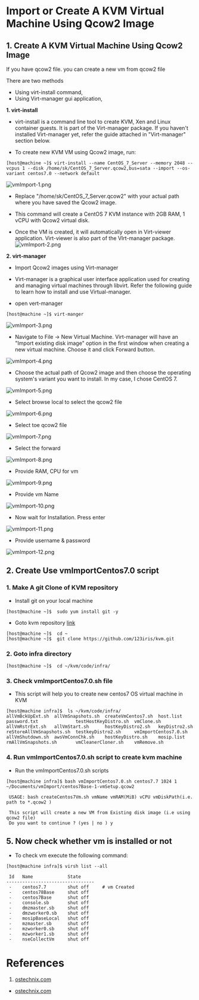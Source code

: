 # Import or Create A KVM Virtual Machine Using Qcow2 Image

## 1. Create A KVM Virtual Machine Using Qcow2 Image

If you have qcow2 file. you can create a new vm from qcow2 file

There are two methods 

 * Using virt-install command,
 * Using Virt-manager gui application,
 
**1. virt-install**
* virt-install is a command line tool to create KVM, Xen and Linux container guests. It is part of the Virt-manager package. If you haven't installed Virt-manager yet, refer the guide attached in "Virt-manager" section below.

* To create new KVM VM using Qcow2 image, run:

```
[host@machine ~]$ virt-install --name CentOS_7_Server --memory 2048 --vcpus 1 --disk /home/sk/CentOS_7_Server.qcow2,bus=sata --import --os-variant centos7.0 --network default
```
![vmImport-1.png](../../../../images/vmImport-1.png)

* Replace "/home/sk/CentOS_7_Server.qcow2" with your actual path where you have saved the Qcow2 image.

* This command will create a CentOS 7 KVM instance with 2GB RAM, 1 vCPU with Qcow2 virtual disk.

* Once the VM is created, it will automatically open in Virt-viewer application. Virt-viewer is also part of the VIrt-manager package.
![vmImport-2.png](../../../../images/vmImport-2.png)

**2. virt-manager**

* Import Qcow2 images using Virt-manager

* Virt-manager is a graphical user interface application used for creating and managing virtual machines through libvirt. Refer the following guide to learn how to install and use Virtual-manager.

* open vert-manager

```
[host@machine ~]$ virt-manger
```
![vmImport-3.png](../../../../images/vmImport-3.png)

* Navigate to File -> New Virtual Machine. Virt-manager will have an "Import existing disk image" option in the first window when creating a new virtual machine. Choose it and click Forward button.

![vmImport-4.png](../../../../images/vmImport-4.png)

* Choose the actual path of Qcow2 image and then choose the operating system's variant you want to install. In my case, I chose CentOS 7.

![vmImport-5.png](../../../../images/vmImport-5.png)

* Select browse local to select the qcow2 file

![vmImport-6.png](../../../../images/vmImport-6.png) 

* Select toe qcow2 file

![vmImport-7.png](../../../../images/vmImport-7.png)

* Select the forward

![vmImport-8.png](../../../../images/vmImport-8.png)

* Provide RAM, CPU for vm

![vmImport-9.png](../../../../images/vmImport-9.png)

* Provide vm Name

![vmImport-10.png](../../../../images/vmImport-10.png)

* Now wait for Installation. Press enter 

![vmImport-11.png](../../../../images/vmImport-11.png)

* Provide username & password

![vmImport-12.png](../../../../images/vmImport-12.png)

## 2. Create Use vmImportCentos7.0 script


### 1. Make A git Clone of KVM repository

* Install git on your local machine

```
[host@machine ~]$  sudo yum install git -y
```

* Goto kvm repository [link](https://github.com/123iris/kvm.git) 

```
[host@machine ~]$  cd ~
[host@machine ~]$  git clone https://github.com/123iris/kvm.git
```

### 2. Goto infra directory

```
[host@machine ~]$  cd ~/kvm/code/infra/
```

### 3. Check vmImportCentos7.0.sh file

* This script will help you to create new centos7 OS virtual machine in KVM

```
[host@machine infra]$  ls ~/kvm/code/infra/
allVmBckUpExt.sh  allVmSnapshots.sh  createVmCentos7.sh  host.list      password.txt              testHostKeyDistro.sh  vmClone.sh
allVmRstrExt.sh   allVmStart.sh      hostKeyDistro2.sh   keyDistro2.sh  reStoreAllVmSnapshots.sh  testkeyDistro2.sh     vmImportCentos7.0.sh
allVmShutdown.sh  awsVmConnChk.sh    hostKeyDistro.sh    mosip.list     rmAllVmSnapshots.sh       vmCleanerCloner.sh    vmRemove.sh
```

### 4. Run vmImportCentos7.0.sh script to create kvm machine

* Run the vmImportCentos7.0.sh scripts

```
[host@machine infra]$ bash vmImportCentos7.0.sh centos7.7 1024 1 ~/Documents/vmImport/centos7Base-1-vmSetup.qcow2
 
 USAGE: bash createCentos7Vm.sh vmName vmRAM(MiB) vCPU vmDiskPath(i.e. path to *.qcow2 ) 

 This script will create a new VM from Existing disk image (i.e using qcow2 file) 
 Do you want to continue ? (yes | no ) y
```

## 5. Now check whether vm is installed or not 

* To check vm execute the following command:

```
[host@machine infra]$ virsh list --all

 Id   Name             State
---------------------------------
 -    centos7.7        shut off     # vm Created 
 -    centos78Base     shut off
 -    centos7Base      shut off
 -    console.sb       shut off
 -    dmzmaster.sb     shut off
 -    dmzworker0.sb    shut off
 -    mosipBaseLocal   shut off
 -    mzmaster.sb      shut off
 -    mzworker0.sb     shut off
 -    mzworker1.sb     shut off
 -    nseCollectVm     shut off

```

# References

1. [ostechnix.com](https://ostechnix.com/create-a-kvm-virtual-machine-using-qcow2-image-in-linux/)
*  [ostechnix.com](https://ostechnix.com/create-a-kvm-virtual-machine-using-qcow2-image-in-linux/) 